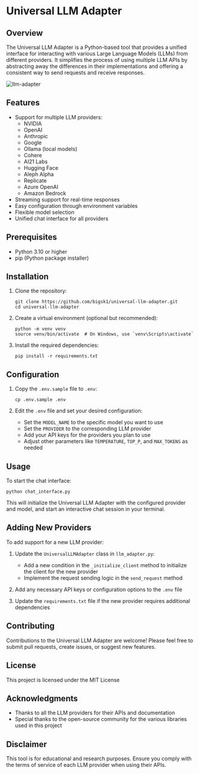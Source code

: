 # Universal LLM Adapter

## Overview

The Universal LLM Adapter is a Python-based tool that provides a unified interface for interacting with various Large Language Models (LLMs) from different providers. It simplifies the process of using multiple LLM APIs by abstracting away the differences in their implementations and offering a consistent way to send requests and receive responses.


![llm-adapter](https://imagedelivery.net/WfhVb8dSNAAvdXUdMfBuPQ/695bc126-614d-4571-908d-5a5173127100/public)


## Features

- Support for multiple LLM providers:
  - NVIDIA
  - OpenAI
  - Anthropic
  - Google
  - Ollama (local models)
  - Cohere
  - AI21 Labs
  - Hugging Face
  - Aleph Alpha
  - Replicate
  - Azure OpenAI
  - Amazon Bedrock
- Streaming support for real-time responses
- Easy configuration through environment variables
- Flexible model selection
- Unified chat interface for all providers

## Prerequisites

- Python 3.10 or higher
- pip (Python package installer)

## Installation

1. Clone the repository:
   ```
   git clone https://github.com/bigsk1/universal-llm-adapter.git
   cd universal-llm-adapter
   ```

2. Create a virtual environment (optional but recommended):
   ```
   python -m venv venv
   source venv/bin/activate  # On Windows, use `venv\Scripts\activate`
   ```

3. Install the required dependencies:
   ```
   pip install -r requirements.txt
   ```

## Configuration

1. Copy the `.env.sample` file to `.env`:
   ```
   cp .env.sample .env
   ```

2. Edit the `.env` file and set your desired configuration:
   - Set the `MODEL_NAME` to the specific model you want to use
   - Set the `PROVIDER` to the corresponding LLM provider
   - Add your API keys for the providers you plan to use
   - Adjust other parameters like `TEMPERATURE`, `TOP_P`, and `MAX_TOKENS` as needed

## Usage

To start the chat interface:

```
python chat_interface.py
```

This will initialize the Universal LLM Adapter with the configured provider and model, and start an interactive chat session in your terminal.

## Adding New Providers

To add support for a new LLM provider:

1. Update the `UniversalLLMAdapter` class in `llm_adapter.py`:
   - Add a new condition in the `_initialize_client` method to initialize the client for the new provider
   - Implement the request sending logic in the `send_request` method

2. Add any necessary API keys or configuration options to the `.env` file

3. Update the `requirements.txt` file if the new provider requires additional dependencies

## Contributing

Contributions to the Universal LLM Adapter are welcome! Please feel free to submit pull requests, create issues, or suggest new features.

## License

This project is licensed under the MIT License

## Acknowledgments

- Thanks to all the LLM providers for their APIs and documentation
- Special thanks to the open-source community for the various libraries used in this project

## Disclaimer

This tool is for educational and research purposes. Ensure you comply with the terms of service of each LLM provider when using their APIs.